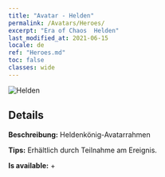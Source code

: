 ```yaml
---
title: "Avatar - Helden"
permalink: /Avatars/Heroes/
excerpt: "Era of Chaos  Helden"
last_modified_at: 2021-06-15
locale: de
ref: "Heroes.md"
toc: false
classes: wide
---
```

 ![Helden](/images/a/avatarFrame_49.png)

## Details

 **Beschreibung:** Heldenkönig-Avatarrahmen 

 **Tips:** Erhältlich durch Teilnahme am Ereignis. 

 **Is available:**  + 

